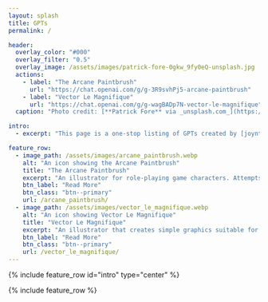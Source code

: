 ```yaml
---
layout: splash
title: GPTs
permalink: /

header:
  overlay_color: "#000"
  overlay_filter: "0.5"
  overlay_image: /assets/images/patrick-fore-0gkw_9fy0eQ-unsplash.jpg
  actions:
    - label: "The Arcane Paintbrush"
      url: "https://chat.openai.com/g/g-3R9svhPj5-arcane-paintbrush"
    - label: "Vector Le Magnifique"
      url: "https://chat.openai.com/g/g-wagBADp7N-vector-le-magnifique"
  caption: "Photo credit: [**Patrick Fore** via _unsplash.com_](https://unsplash.com/@patrickian4)"

intro: 
  - excerpt: "This page is a one-stop listing of GPTs created by [joynt.co.uk](https://dev.joynt.co.uk). Use this page to find a GPT or explore some (brief) details about what the GPTs do."

feature_row:
  - image_path: /assets/images/arcane_paintbrush.webp
    alt: "An icon showing the Arcane Paintbrush"
    title: "The Arcane Paintbrush"
    excerpt: "An illustrator for role-playing game characters. Attempts to use a consistent fantasy art style, responding to requests such as 'sketches' or 'studies' in a consistent manner."
    btn_label: "Read More"
    btn_class: "btn--primary"
    url: /arcane_paintbrush/
  - image_path: /assets/images/vector_le_magnifique.webp
    alt: "An icon showing Vector Le Magnifique"
    title: "Vector Le Magnifique"
    excerpt: "An illustrator that creates simple graphics suitable for corporate presentations."
    btn_label: "Read More"
    btn_class: "btn--primary"
    url: /vector_le_magnifique/
---
```


{% include feature_row id="intro" type="center" %}

{% include feature_row %}